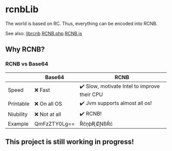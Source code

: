 # rcnbLib
The world is based on RC. Thus, everything can be encoded into RCNB.

See also: [librcnb](https://github.com/rcnbapp/librcnb) [RCNB.php](https://github.com/rcnbapp/RCNB.php) [RCNB.js](https://github.com/rcnbapp/RCNB.js)

## Why RCNB?

### RCNB vs Base64

|           | Base64       | RCNB                                                          |
|-----------|--------------|---------------------------------------------------------------|
| Speed     | ❌ Fast       | ✔️ Slow, motivate Intel to improve their CPU                   |
| Printable | ❌ On all OS  | ✔️ Jvm supports almost all os! |
| Niubility | ❌ Not at all | ✔️ RCNB!                                                     |
| Example   | QmFzZTY0Lg== | ȐĉņþƦȻƝƃŔć                                                    |

## This project is still working in progress!
